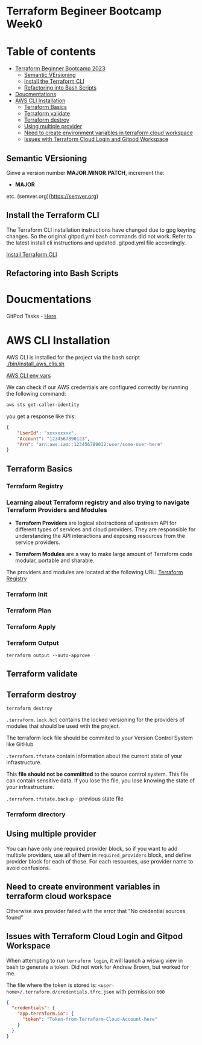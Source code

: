 # Terraform Begineer Bootcamp Week0

# Table of contents

- [Terraform Beginner Bootcamp 2023](#terraform-beginner-bootcamp-2023)
  - [Semantic VErsioning](#semantic-versioning)
  - [Install the Terraform CLI](#install-the-terraform-cli)
  - [Refactoring into Bash Scripts](#refactoring-into-bash-scripts)
- [Doucmentations](#doucmentations)
- [AWS CLI Installation](#aws-cli-installation)
  - [Terraform Basics](#terraform-basics)
  - [Terraform validate](#terraform-validate)
  - [Terraform destroy](#terraform-destroy)
  - [Using multiple provider](#using-multiple-provider)
  - [Need to create environment variables in terraform cloud workspace](#need-to-create-environment-variables-in-terraform-cloud-workspace)
  - [Issues with Terraform Cloud Login and Gitpod Workspace](#issues-with-terraform-cloud-login-and-gitpod-workspace)


## Semantic VErsioning

Ginve a version number **MAJOR.MINOR.PATCH**, increment the: 

- **MAJOR** 


etc.
(semver.org)(https://semver.org)

## Install the Terraform CLI

The Terraform CLI installation instructions have changed due to gpg keyring changes. So the original gitpod.yml bash commands did not work. Refer to the latest install cli instructions and updated .gitpod.yml file accordingly.

[Install Terraform CLI](https://developer.hashicorp.com/terraform/tutorials/aws-get-started/install-cli)


## Refactoring into Bash Scripts 






# Doucmentations

GitPod Tasks - [Here](https://www.gitpod.io/docs/configure/workspaces/tasks)

# AWS CLI Installation
AWS CLI is installed for the project via the bash script [./bin/install_aws_clis.sh](./bin/install_aws_cli.sh)

[AWS CLI env vars](https://docs.aws.amazon.com/cli/latest/userguide/cli-configure-envvars.html)

We can check if our AWS credentials are configured correctly by running the following command:
```sh 
aws sts get-caller-identity
```

you get a response like this:
```json
{
    "UserId": "xxxxxxxxx",
    "Account": "1234567890123",
    "Arn": "arn:aws:iam::123456789012:user/some-user-here"
}
```
## Terraform Basics

### Terraform Registry

### Learning about Terraform registry and also trying to navigate Terraform Providers and Modules

- **Terraform Providers** are logical abstractions of upstream API for different types of services and cloud providers. They are responsible for understanding the API interactions and exposing resources from the service providers.

- **Terraform Modules** are a way to make large amount of Terraform code modular, portable and sharable. 

The providers and modules are located at the following URL: 
[Terraform Registry](https://registry.terraform.io/)

### Terraform Init
### Terraform Plan
### Terraform Apply
### Terraform Output
    terraform output --auto-approve
## Terraform validate
## Terraform destroy
    terraform destroy 

`.terraform.lock.hcl`  contains the locked versioning for the providers of modules that should be used with the project. 

The terraform lock file should be commited to your Version Control System like GitHub

`.terraform.tfstate` contain information about the current state of your infrastructure. 

This **file should not be commiitted** to the source control system. This file can contain sensitive data. If you lose the file, you lose knowing the state of your infrastructure. 

`.terraform.tfstate.backup` - previous state file

### Terraform directory


## Using multiple provider

You can have only one required provider block, so if you want to add multiple providers, use all of them in `required_providers` block, 
and define provider block for each of those. For each resources, use provider name to avoid confusions. 

## Need to create environment variables in terraform cloud workspace 

Otherwise aws provider failed with the error that "No credential sources found"





## Issues with Terraform Cloud Login and Gitpod Workspace

When attempting to run `terraform login`, it will launch a wiswig view in bash to generate a token. Did not work for Andrew Brown, but worked for me.

The file where the token is stored is: `<user-home>/.terraform.d/credentials.tfrc.json` with permission `600`

```json
{
  "credentials": {
    "app.terraform.io": {
      "token": "Token-from-Terraform-Cloud-Account-here"
    }
  }
}

```
